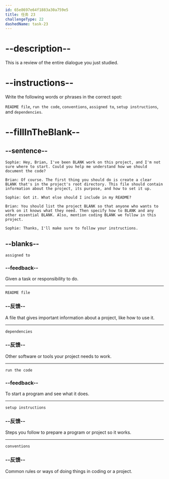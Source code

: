 ```yaml
---
id: 65e8697e64f1883a30a759e5
title: 任务 23
challengeType: 22
dashedName: task-23
---
```


<!-- REVIEW -->

# --description--

This is a review of the entire dialogue you just studied.

# --instructions--

Write the following words or phrases in the correct spot:

`README file`, `run the code`, `conventions`, `assigned to`, `setup instructions`, and `dependencies`.

# --fillInTheBlank--

## --sentence--

`Sophie: Hey, Brian, I've been BLANK work on this project, and I'm not sure where to start. Could you help me understand how we should document the code?`

`Brian: Of course. The first thing you should do is create a clear BLANK that's in the project's root directory. This file should contain information about the project, its purpose, and how to set it up.`

`Sophie: Got it. What else should I include in my README?`

`Brian: You should list the project BLANK so that anyone who wants to work on it knows what they need. Then specify how to BLANK and any other essential BLANK. Also, mention coding BLANK we follow in this project.`

`Sophie: Thanks, I'll make sure to follow your instructions.`

## --blanks--

`assigned to`

### --feedback--

Given a task or responsibility to do.

---

`README file`

### --反馈--

A file that gives important information about a project, like how to use it.

---

`dependencies`

### --反馈--

Other software or tools your project needs to work.

---

`run the code`

### --feedback--

To start a program and see what it does.

---

`setup instructions`

### --反馈--

Steps you follow to prepare a program or project so it works.

---

`conventions`

### --反馈--

Common rules or ways of doing things in coding or a project.
